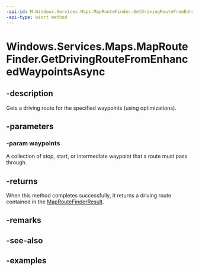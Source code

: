```yaml
---
-api-id: M:Windows.Services.Maps.MapRouteFinder.GetDrivingRouteFromEnhancedWaypointsAsync(Windows.Foundation.Collections.IIterable{Windows.Services.Maps.EnhancedWaypoint})
-api-type: winrt method
---
```


<!-- Method syntax.
public IAsyncOperation<MapRouteFinderResult> MapRouteFinder.GetDrivingRouteFromEnhancedWaypointsAsync(IIterable<EnhancedWaypoint> waypoints)
-->

# Windows.Services.Maps.MapRouteFinder.GetDrivingRouteFromEnhancedWaypointsAsync


## -description

Gets a driving route for the specified waypoints (using optimizations).

## -parameters

### -param waypoints

A collection of stop, start, or intermediate waypoint that a route must pass through.

## -returns

When this method completes successfully, it returns a driving route contained in the [MapRouteFinderResult](maproutefinderresult.md).

## -remarks

## -see-also

## -examples

